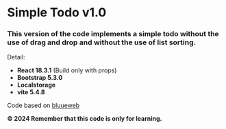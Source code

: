 # Simple Todo v1.0 


### This version of the code implements a simple todo without the use of drag and drop and without the use of list sorting.

Detail: 
- **React 18.3.1** (Build only with props)
- **Bootstrap 5.3.0**
- **Localstorage**
- **vite 5.4.8**

Code based on [bluueweb](https://bluuweb.dev/)

**© 2024 Remember that this code is only for learning.**
